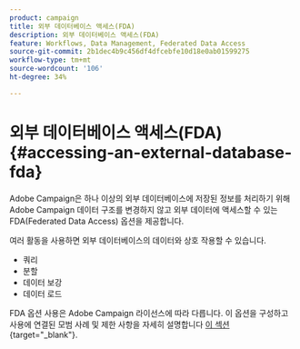 ```yaml
---
product: campaign
title: 외부 데이터베이스 액세스(FDA)
description: 외부 데이터베이스 액세스(FDA)
feature: Workflows, Data Management, Federated Data Access
source-git-commit: 2b1dec4b9c456df4dfcebfe10d18e0ab01599275
workflow-type: tm+mt
source-wordcount: '106'
ht-degree: 34%

---
```


# 외부 데이터베이스 액세스(FDA){#accessing-an-external-database-fda}

Adobe Campaign은 하나 이상의 외부 데이터베이스에 저장된 정보를 처리하기 위해 Adobe Campaign 데이터 구조를 변경하지 않고 외부 데이터에 액세스할 수 있는 FDA(Federated Data Access) 옵션을 제공합니다.

여러 활동을 사용하면 외부 데이터베이스의 데이터와 상호 작용할 수 있습니다.

* 쿼리
* 분할
* 데이터 보강
* 데이터 로드

FDA 옵션 사용은 Adobe Campaign 라이선스에 따라 다릅니다. 이 옵션을 구성하고 사용에 연결된 모범 사례 및 제한 사항을 자세히 설명합니다 [이 섹션](https://experienceleague.adobe.com/docs/campaign/campaign-v8/connect/fda.html){target=&quot;_blank&quot;}.
